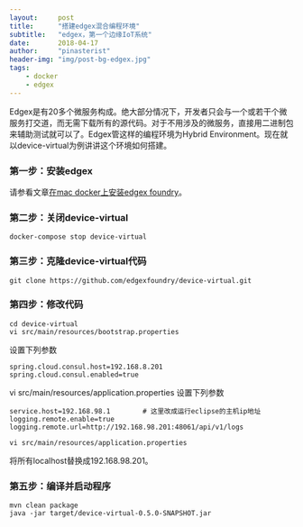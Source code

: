 ```yaml
---
layout:     post
title:      "搭建edgex混合编程环境"
subtitle:   "edgex，第一个边缘IoT系统"
date:       2018-04-17
author:     "pinasterist"
header-img: "img/post-bg-edgex.jpg"
tags:
    - docker
    - edgex
---
```


Edgex是有20多个微服务构成。绝大部分情况下，开发者只会与一个或若干个微服务打交道，而无需下载所有的源代码。对于不用涉及的微服务，直接用二进制包来辅助测试就可以了。Edgex管这样的编程环境为Hybrid Environment。现在就以device-virtual为例讲讲这个环境如何搭建。

### 第一步：安装edgex
请参看文章[在mac docker上安装edgex foundry](http://blog.pinasterist.ml/2018/04/08/install-edgex-on-macdocker)。

### 第二步：关闭device-virtual

```shell
docker-compose stop device-virtual
```

### 第三步：克隆device-virtual代码

```shell
git clone https://github.com/edgexfoundry/device-virtual.git
```

### 第四步：修改代码

```shell
cd device-virtual
vi src/main/resources/bootstrap.properties
```

设置下列参数

```shell
spring.cloud.consul.host=192.168.8.201
spring.cloud.consul.enabled=true
```

vi src/main/resources/application.properties
设置下列参数
```shell
service.host=192.168.98.1        # 这里改成运行eclipse的主机ip地址
logging.remote.enable=true
logging.remote.url=http://192.168.98.201:48061/api/v1/logs
```
```shell
vi src/main/resources/application.properties
```
将所有localhost替换成192.168.98.201。

### 第五步：编译并启动程序

```shell
mvn clean package
java -jar target/device-virtual-0.5.0-SNAPSHOT.jar
```

